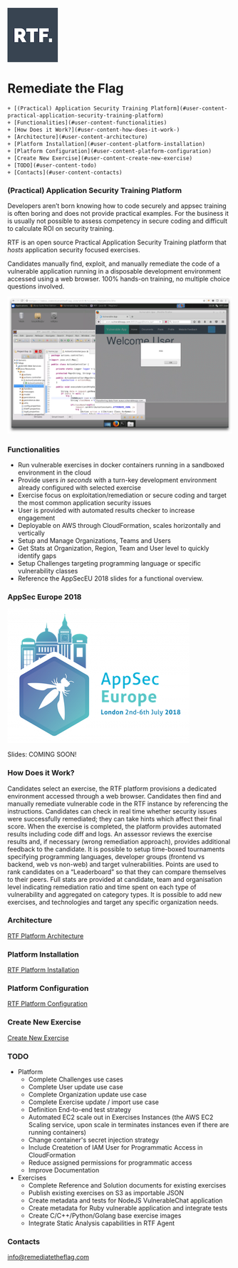 
![logo](docs/img/logo_squared_small.png)

# Remediate the Flag

    + [(Practical) Application Security Training Platform](#user-content-practical-application-security-training-platform)
    + [Functionalities](#user-content-functionalities)
    + [How Does it Work?](#user-content-how-does-it-work-)
    + [Architecture](#user-content-architecture)
    + [Platform Installation](#user-content-platform-installation)
    + [Platform Configuration](#user-content-platform-configuration)
    + [Create New Exercise](#user-content-create-new-exercise)
    + [TODO](#user-content-todo)
    + [Contacts](#user-content-contacts)

### (Practical) Application Security Training Platform

Developers aren’t born knowing how to code securely and appsec training is often boring and does not provide practical examples. For the business it is usually not possible to assess competency in secure coding and difficult to calculate ROI on security training.

RTF is an open source Practical Application Security Training platform that *hosts* application security focused exercises. 

Candidates manually find, exploit, and manually remediate the code of a vulnerable application running in a disposable development environment accessed using a web browser. 100% hands-on training, no multiple choice questions involved.

![Picture1](docs/img/rtf_exercise.png)



### Functionalities

- Run vulnerable exercises in docker containers running in a sandboxed environment in the cloud
- Provide users *in seconds* with a turn-key development environment already configured with selected exercise
- Exercise focus on exploitation/remediation or secure coding and target the most common application security issues
- User is provided with automated results checker to increase engagement
- Deployable on AWS through CloudFormation, scales horizontally and vertically
- Setup and Manage Organizations, Teams and Users
- Get Stats at Organization, Region, Team and User level to quickly identify gaps 
- Setup Challenges targeting programming language or specific vulnerability classes
- Reference the AppSecEU 2018 slides for a functional overview.



### AppSec Europe 2018 ###
![AppSecEU](docs/img/appseceu.png)

Slides: COMING SOON! 



### How Does it Work?

Candidates select an exercise, the RTF platform provisions a dedicated environment accessed through a web browser. Candidates then find and manually remediate vulnerable code in the RTF instance by referencing the instructions.
Candidates can check in real time whether security issues were successfully remediated; they can take hints which affect their final score.
When the exercise is completed, the platform provides automated results including code diff and logs. An assessor reviews the exercise results and, if necessary (wrong remediation approach), provides additional feedback to the candidate.
It is possible to setup time-boxed tournaments specifying programming languages, developer groups (frontend vs backend, web vs non-web) and target vulnerabilities. Points are used to rank candidates on a “Leaderboard” so that they can compare themselves to their peers.
Full stats are provided at candidate, team and organisation level indicating remediation ratio and time spent on each type of vulnerability and aggregated on category types.
It is possible to add new exercises, and technologies and target any specific organization needs.



### Architecture
[RTF Platform Architecture](docs/architecture.md)



### Platform Installation

[RTF Platform Installation](docs/install.md)



### Platform Configuration ###

[RTF Platform Configuration](docs/configure.md)



### Create New Exercise

[Create New Exercise](docs/create.md)



### TODO ###

  - Platform
    * Complete Challenges use cases
    * Complete User update use case
    * Complete Organization update use case
    * Complete Exercise update / import use case
    * Definition End-to-end test strategy 
    * Automated EC2 scale out in Exercises Instances (the AWS EC2 Scaling service, upon scale in terminates instances even if there are running containers)
    * Change container's secret injection strategy  
    * Include Createtion of IAM User for Programmatic Access in CloudFormation
    * Reduce assigned permissions for programmatic access
    * Improve Documentation
  - Exercises
    * Complete Reference and Solution documents for existing exercises
    * Publish existing exercises on S3 as importable JSON
    * Create metadata and tests for NodeJS VulnerableChat application
    * Create metadata  for Ruby vulnerable application and integrate tests
    * Create C/C++/Python/Golang base exercise images
    * Integrate Static Analysis capabilities in RTF Agent



### Contacts ###

[info@remediatetheflag.com](mailto:info@remediatetheflag.com)

